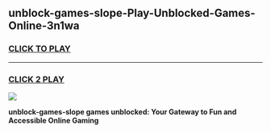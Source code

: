 
## unblock-games-slope-Play-Unblocked-Games-Online-3n1wa
<h3>
<a href="https://premium76.site?title=unblock-games-slope&ref=24A">CLICK TO PLAY</a></h3>
<hr>

<h3>
<a href="https://premium76.site?title=unblock-games-slope&ref=24A">CLICK 2 PLAY</a>
  
</h3>

<a href="https://premium76.site?title=unblock-games-slope&ref=24A"><img src="https://clearcache.store/games.png"></a>


**unblock-games-slope games unblocked: Your Gateway to Fun and Accessible Online Gaming**
